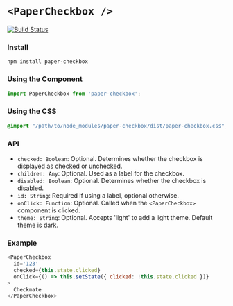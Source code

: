 # `<PaperCheckbox />`

[![Build Status](https://travis-ci.org/scienceai/paper-checkbox.svg?branch=master)](https://travis-ci.org/scienceai/paper-checkbox)

### Install
```
npm install paper-checkbox
```

### Using the Component
```js
import PaperCheckbox from 'paper-checkbox';
```

### Using the CSS
```css
@import "/path/to/node_modules/paper-checkbox/dist/paper-checkbox.css";
```

### API
* `checked: Boolean`: Optional. Determines whether the checkbox is displayed as checked or unchecked.
* `children: Any`: Optional. Used as a label for the checkbox.
* `disabled: Boolean`: Optional. Determines whether the checkbox is disabled.
* `id: String`: Required if using a label, optional otherwise.
* `onClick: Function`: Optional. Called when the `<PaperCheckbox>` component is clicked.
* `theme: String`: Optional. Accepts 'light' to add a light theme. Default theme is dark.

### Example
```js
<PaperCheckbox
  id='123'
  checked={this.state.clicked}
  onClick={() => this.setState({ clicked: !this.state.clicked })}
>
  Checkmate
</PaperCheckbox>
```
